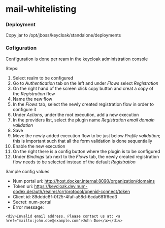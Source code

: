 # mail-whitelisting

### Deployment

Copy jar to /opt/jboss/keycloak/standalone/deployments

### Cofiguration

Configuration is done per ream in the keycloak administration console

Steps:

1. Select realm to be configured
1. Go to *Authentication* tab on the left and under *Flows* select *Registration* 
1. On the right hand of the screen click copy button and creat a copy of the *Registration* flow
1. Name the new flow
1. In the *Flows* tab, select the newly created registration flow in order to configure it
1. Under *Actions*, under the root execution, add a new execution
1. In the providers list, select the plugin name *Registration email domain validation*
1. Save
1. Move the newly added execution flow to be just below *Profile validation*; this is important such that all the form validation is done sequentially
1. Enable the new execution
1. On the right there is a config button where the plugin is to be configured
1. Under *Bindings* tab next to the *Flows* tab, the newly created registration flow needs to be selected instead of the default *Registration* 

Sample config values

* Num portal uri: http://host.docker.internal:8090/organization/domains
* Token uri: https://keycloak.dev.num-codex.de/auth/realms/crr/protocol/openid-connect/token
* Client id: 89dddc8f-0f25-4faf-a58d-6cda681f6ed3
* Secret: num-portal
* Error message: 

```<div>Invalid email address. Please contact us at: <a href="mailto:john.doe@example.com">John Doe</a></div>``` 
